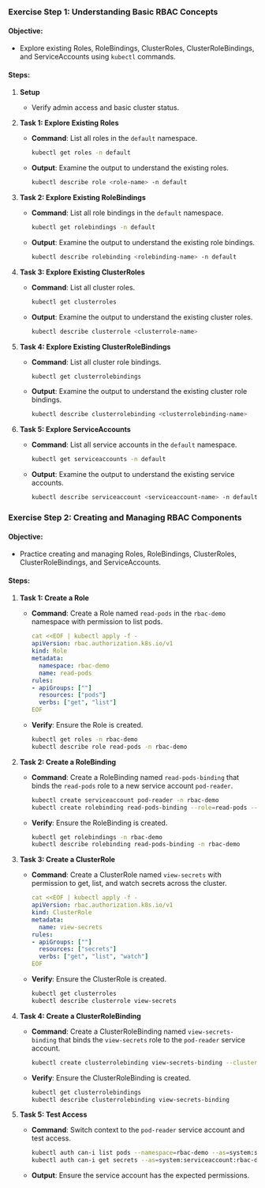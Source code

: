 


### Exercise Step 1: Understanding Basic RBAC Concepts

#### Objective:
- Explore existing Roles, RoleBindings, ClusterRoles, ClusterRoleBindings, and ServiceAccounts using `kubectl` commands.

#### Steps:

1. **Setup**
   - Verify admin access and basic cluster status.

2. **Task 1: Explore Existing Roles**
   - **Command**: List all roles in the `default` namespace.

     ```sh
     kubectl get roles -n default
     ```

   - **Output**: Examine the output to understand the existing roles.

     ```sh
     kubectl describe role <role-name> -n default
     ```

3. **Task 2: Explore Existing RoleBindings**
   - **Command**: List all role bindings in the `default` namespace.

     ```sh
     kubectl get rolebindings -n default
     ```

   - **Output**: Examine the output to understand the existing role bindings.

     ```sh
     kubectl describe rolebinding <rolebinding-name> -n default
     ```

4. **Task 3: Explore Existing ClusterRoles**
   - **Command**: List all cluster roles.

     ```sh
     kubectl get clusterroles
     ```

   - **Output**: Examine the output to understand the existing cluster roles.

     ```sh
     kubectl describe clusterrole <clusterrole-name>
     ```

5. **Task 4: Explore Existing ClusterRoleBindings**
   - **Command**: List all cluster role bindings.

     ```sh
     kubectl get clusterrolebindings
     ```

   - **Output**: Examine the output to understand the existing cluster role bindings.

     ```sh
     kubectl describe clusterrolebinding <clusterrolebinding-name>
     ```

6. **Task 5: Explore ServiceAccounts**
   - **Command**: List all service accounts in the `default` namespace.

     ```sh
     kubectl get serviceaccounts -n default
     ```

   - **Output**: Examine the output to understand the existing service accounts.

     ```sh
     kubectl describe serviceaccount <serviceaccount-name> -n default
     ```


### Exercise Step 2: Creating and Managing RBAC Components

#### Objective:
- Practice creating and managing Roles, RoleBindings, ClusterRoles, ClusterRoleBindings, and ServiceAccounts.

#### Steps:

1. **Task 1: Create a Role** 
   - **Command**: Create a Role named `read-pods` in the `rbac-demo` namespace with permission to list pods.

     ```yaml
     cat <<EOF | kubectl apply -f -
     apiVersion: rbac.authorization.k8s.io/v1
     kind: Role
     metadata:
       namespace: rbac-demo
       name: read-pods
     rules:
     - apiGroups: [""]
       resources: ["pods"]
       verbs: ["get", "list"]
     EOF
     ```

   - **Verify**: Ensure the Role is created.

     ```sh
     kubectl get roles -n rbac-demo
     kubectl describe role read-pods -n rbac-demo
     ```

2. **Task 2: Create a RoleBinding** 
   - **Command**: Create a RoleBinding named `read-pods-binding` that binds the `read-pods` role to a new service account `pod-reader`.

     ```sh
     kubectl create serviceaccount pod-reader -n rbac-demo
     kubectl create rolebinding read-pods-binding --role=read-pods --serviceaccount=rbac-demo:pod-reader -n rbac-demo
     ```

   - **Verify**: Ensure the RoleBinding is created.

     ```sh
     kubectl get rolebindings -n rbac-demo
     kubectl describe rolebinding read-pods-binding -n rbac-demo
     ```

3. **Task 3: Create a ClusterRole** 
   - **Command**: Create a ClusterRole named `view-secrets` with permission to get, list, and watch secrets across the cluster.

     ```yaml
     cat <<EOF | kubectl apply -f -
     apiVersion: rbac.authorization.k8s.io/v1
     kind: ClusterRole
     metadata:
       name: view-secrets
     rules:
     - apiGroups: [""]
       resources: ["secrets"]
       verbs: ["get", "list", "watch"]
     EOF
     ```

   - **Verify**: Ensure the ClusterRole is created.

     ```sh
     kubectl get clusterroles
     kubectl describe clusterrole view-secrets
     ```

4. **Task 4: Create a ClusterRoleBinding** 
   - **Command**: Create a ClusterRoleBinding named `view-secrets-binding` that binds the `view-secrets` role to the `pod-reader` service account.

     ```sh
     kubectl create clusterrolebinding view-secrets-binding --clusterrole=view-secrets --serviceaccount=rbac-demo:pod-reader
     ```

   - **Verify**: Ensure the ClusterRoleBinding is created.

     ```sh
     kubectl get clusterrolebindings
     kubectl describe clusterrolebinding view-secrets-binding
     ```

5. **Task 5: Test Access** 
   - **Command**: Switch context to the `pod-reader` service account and test access.

     ```sh
     kubectl auth can-i list pods --namespace=rbac-demo --as=system:serviceaccount:rbac-demo:pod-reader
     kubectl auth can-i get secrets --as=system:serviceaccount:rbac-demo:pod-reader
     ```

   - **Output**: Ensure the service account has the expected permissions.